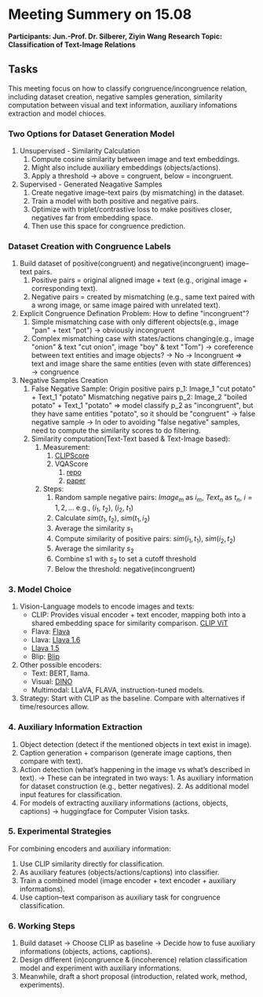 # Meeting Summery on 15.08

**Participants: Jun.-Prof. Dr. Silberer, Ziyin Wang**
**Research Topic: Classification of Text-Image Relations**

## Tasks

This meeting focus on how to classify congruence/incongruence relation, including dataset creation, negative samples generation, similarity computation between visual and text information, auxiliary infomations extraction and model chioces.

### Two Options for Dataset Generation Model

1. Unsupervised - Similarity Calculation
   1. Compute cosine similarity between image and text embeddings.
   2. Might also include auxiliary embeddings (objects/actions).
   3. Apply a threshold → above = congruent, below = incongruent.
2. Supervised - Generated Neagative Samples
   1. Create negative image–text pairs (by mismatching) in the dataset.
   2. Train a model with both positive and negative pairs.
   3. Optimize with triplet/contrastive loss to make positives closer, negatives far from embedding space.
   4. Then use this space for congruence prediction.

### Dataset Creation with Congruence Labels

1. Build dataset of positive(congruent) and negative(incongruent) image–text pairs.
   1. Positive pairs = original aligned image + text (e.g., original image + corresponding text).
   2. Negative pairs = created by mismatching (e.g., same text paired with a wrong image, or same image paired with unrelated text).
2. Explicit Congruence Defination
   Problem: How to define "incongruent"?
   1. Simple mismatching case with only different objects(e.g., image "pan" + text "pot")
      → obviously incongruent
   2. Complex mismatching case with states/actions changing(e.g., image "onion" & text "cut onion", image "boy" & text "Tom")
      → coreference between text entities and image objects?
      → No
      → Incongruent
      => text and image share the same entities (even with state differences)
      → congruence
3. Negative Samples Creation
   1. False Negative Sample:
      Origin positive pairs p_1: Image_1 "cut potato" + Text_1 "potato"
      Mismatching negative pairs p_2: Image_2 "boiled potato" + Text_1 "potato"
      => model classify p_2 as "incongruent", but they have same entities "potato", so it should be "congruent"
      → false negative sample
      → In oder to avoiding "false negative" samples, need to compute the similarity scores to do filtering.
   2. Similarity computation(Text-Text based & Text-Image based):
      1. Measurement:
         1. [CLIPScore](s)
         2. VQAScore
            1. [repo](https://github.com/linzhiqiu/t2v_metrics)
            2. [paper](https://arxiv.org/pdf/2406.13743>)
      2. Steps:
         1. Random sample negative pairs:
            $Image_m$ as $i_m$, $Text_n$ as $t_n$, $i = 1,2,\dots$
            e.g., ($i_1$, $t_2$), ($i_2$, $t_1$)
         2. Calculate $sim(t_1,t_2)$, $sim(t_1,i_2)$
         3. Average the similarity $s_1$
         4. Compute similarity of positive pairs: $sim(i_1,t_1)$, $sim(i_2, t_2)$
         5. Average the similarity $s_2$
         6. Combine s1 with $s_2$ to set a cutoff threshold
         7. Below the threshold: negative(incongruent)

### 3. Model Choice

1. Vision-Language models to encode images and texts:
   - CLIP: Provides visual encoder + text encoder, mapping both into a shared embedding space for similarity comparison. [CLIP ViT](https://huggingface.co/openai/clip-vit-large-patch14)
   - Flava: [Flava](https://huggingface.co/facebook/flava-full)
   - Llava: [Llava 1.6](https://huggingface.co/llava-hf/llava-v1.6-mistral-7b-hf)
   - [Llava 1.5](https://huggingface.co/llava-hf/llava-1.5-7b-hf)
   - Blip: [Blip](https://huggingface.co/Salesforce/blip2-flan-t5-xl)
2. Other possible encoders:
   - Text: BERT, llama.
   - Visual: [DINO](https://huggingface.co/facebook/dinov2-large)
   - Multimodal: LLaVA, FLAVA, instruction-tuned models.
3. Strategy:
   Start with CLIP as the baseline.
   Compare with alternatives if time/resources allow.

### 4. Auxiliary Information Extraction

1. Object detection (detect if the mentioned objects in text exist in image).
2. Caption generation + comparison (generate image captions, then compare with text).
3. Action detection (what’s happening in the image vs what’s described in text).
   → These can be integrated in two ways: 1. As auxiliary information for dataset construction (e.g., better negatives). 2. As additional model input features for classification.
4. For models of extracting auxiliary informations (actions, objects, captions)
   → huggingface for Computer Vision tasks.

### 5. Experimental Strategies

For combining encoders and auxiliary information:

1. Use CLIP similarity directly for classification.
2. As auxiliary features (objects/actions/captions) into classifier.
3. Train a combined model (image encoder + text encoder + auxiliary informations).
4. Use caption–text comparison as auxiliary task for congruence classification.

### 6. Working Steps

1. Build dataset
   → Choose CLIP as baseline
   → Decide how to fuse auxiliary informations (objects, actions, captions).
2. Design different (in)congruence & (incoherence) relation classification model and experiment with auxiliary informations.
3. Meanwhile, draft a short proposal (introduction, related work, method, experiments).
